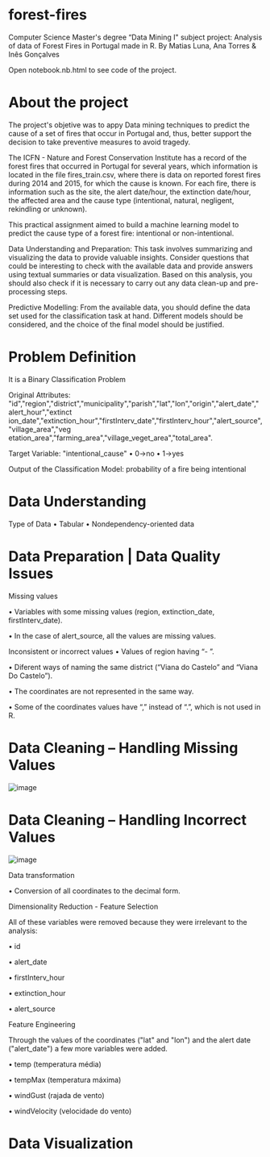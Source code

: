 # forest-fires
Computer Science Master's degree “Data Mining I" subject project: Analysis of data of Forest Fires in Portugal made in R.
By Matias Luna, Ana Torres & Inês Gonçalves

Open notebook.nb.html to see code of the project.

# About the project

The project's objetive was to appy Data mining techniques to predict the cause of a set of fires that occur in Portugal and, thus, better support the decision to take preventive measures to avoid tragedy. 

The ICFN - Nature and Forest Conservation Institute has a record of the forest fires that occurred in Portugal for several years, which information is located in the file fires_train.csv, where there is data on reported forest fires during 2014 and 2015, for which the cause is known. For each fire, there is information such as the site, the alert date/hour, the extinction date/hour, the affected area and the cause type (intentional, natural, negligent, rekindling or unknown).

This practical assignment aimed to build a machine learning model to predict the cause type of a forest fire: intentional or non-intentional.

Data Understanding and Preparation: This task involves summarizing and visualizing the data to provide valuable insights. Consider questions that could be interesting to check with the available data and provide answers using textual summaries or data visualization. Based on this analysis, you should also check if it is necessary to carry out any data clean-up and pre-processing steps.

Predictive Modelling: From the available data, you should define the data set used for the classification task at hand. Different models should be considered, and the choice of the final model should be justified. 

# Problem Definition
It is a Binary Classification Problem

Original Attributes: "id","region","district","municipality","parish","lat","lon","origin","alert_date","alert_hour","extinct ion_date","extinction_hour","firstInterv_date","firstInterv_hour","alert_source","village_area","veg etation_area","farming_area","village_veget_area","total_area".

Target Variable: "intentional_cause" • 0->no • 1->yes

Output of the Classification Model: probability of a fire being intentional

# Data Understanding
Type of Data
• Tabular
• Nondependency-oriented data

# Data Preparation | Data Quality Issues

Missing values

• Variables with some missing values (region, extinction_date, firstInterv_date).

• In the case of alert_source, all the values are missing values.


Inconsistent or incorrect values
• Values of region having “- ”.

• Diferent ways of naming the same district (“Viana do Castelo” and “Viana Do Castelo”).

• The coordinates are not represented in the same way.

• Some of the coordinates values have “,” instead of “.”, which is not used in R.

# Data Cleaning – Handling Missing Values

![image](https://github.com/matiasortizluna/forest-fires/assets/64530615/938a3f2c-65bf-4704-b871-b3ae4bbacde1)

# Data Cleaning – Handling Incorrect Values

![image](https://github.com/matiasortizluna/forest-fires/assets/64530615/3f3444a8-53d1-44b4-8694-5e193476ee0f)

Data transformation

• Conversion of all coordinates to the decimal form.

Dimensionality Reduction - Feature Selection

All of these variables were removed because they were irrelevant to the analysis:

• id

• alert_date

• firstInterv_hour 

• extinction_hour 

• alert_source

Feature Engineering

Through the values of the coordinates ("lat" and "lon") and the alert date ("alert_date") a few more variables were added.

• temp (temperatura média)

• tempMax (temperatura máxima)

• windGust (rajada de vento)

• windVelocity (velocidade do vento)

# Data Visualization

